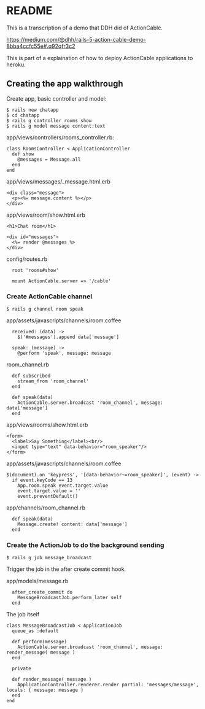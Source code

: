 # README

This is a transcription of a demo that DDH did of ActionCable.

https://medium.com/@dhh/rails-5-action-cable-demo-8bba4ccfc55e#.q92qfr3c2

This is part of a explaination of how to deploy ActionCable applications to heroku.

## Creating the app walkthrough

Create app, basic controller and model:

```
$ rails new chatapp
$ cd chatapp
$ rails g controller rooms show
$ rails g model message content:text
```

app/views/controllers/rooms_controller.rb:

```
class RoomsController < ApplicationController
  def show
    @messages = Message.all
  end
end
```

app/views/messages/_message.html.erb

```
<div class="message">
  <p><%= message.content %></p>
</div>
```

app/views/room/show.html.erb

```
<h1>Chat room</h1>

<div id="messages">
  <%= render @messages %>
</div>
```

config/routes.rb

```
  root 'rooms#show'

  mount ActionCable.server => '/cable'
```

### Create ActionCable channel

```
$ rails g channel room speak
```


app/assets/javascripts/channels/room.coffee

```
  received: (data) ->
    $('#messages').append data['message']

  speak: (message) ->
    @perform 'speak', message: message
```


room_channel.rb

```
  def subscribed
    stream_from 'room_channel'
  end

  def speak(data)
    ActionCable.server.broadcast 'room_channel', message: data['message']
  end
```


app/views/rooms/show.html.erb

```
<form>
  <label>Say Something</label><br/>
  <input type="text" data-behavior="room_speaker"/>
</form>
```


app/assets/javascripts/channels/room.coffee

```
$(document).on 'keypress', '[data-behavior~=room_speaker]', (event) ->
  if event.keyCode == 13
    App.room.speak event.target.value
    event.target.value = ''
    event.preventDefault()
```


app/channels/room_channel.rb

```
  def speak(data)
    Message.create! content: data['message']
  end
```

### Create the ActionJob to do the background sending

```
$ rails g job message_broadcast
```

Trigger the job in the after create commit hook.

app/models/message.rb
```
  after_create_commit do
    MessageBroadcastJob.perform_later self
  end
```

The job itself

```
class MessageBroadcastJob < ApplicationJob
  queue_as :default

  def perform(message)
    ActionCable.server.broadcast 'room_channel', message: render_message( message )
  end

  private

  def render_message( message )
    ApplicationController.renderer.render partial: 'messages/message', locals: { message: message }
  end
end
```


